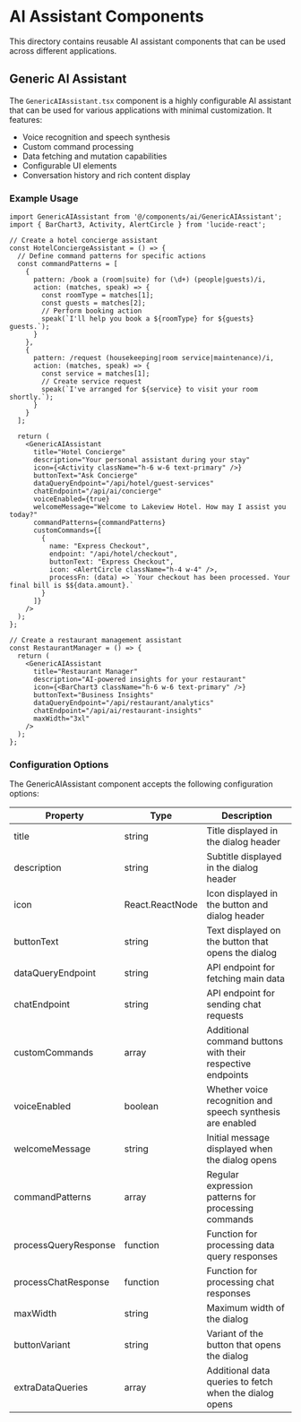 # AI Assistant Components

This directory contains reusable AI assistant components that can be used across different applications.

## Generic AI Assistant

The `GenericAIAssistant.tsx` component is a highly configurable AI assistant that can be used for various applications with minimal customization. It features:

- Voice recognition and speech synthesis
- Custom command processing
- Data fetching and mutation capabilities
- Configurable UI elements
- Conversation history and rich content display

### Example Usage

```tsx
import GenericAIAssistant from '@/components/ai/GenericAIAssistant';
import { BarChart3, Activity, AlertCircle } from 'lucide-react';

// Create a hotel concierge assistant
const HotelConciergeAssistant = () => {
  // Define command patterns for specific actions
  const commandPatterns = [
    {
      pattern: /book a (room|suite) for (\d+) (people|guests)/i,
      action: (matches, speak) => {
        const roomType = matches[1];
        const guests = matches[2];
        // Perform booking action
        speak(`I'll help you book a ${roomType} for ${guests} guests.`);
      }
    },
    {
      pattern: /request (housekeeping|room service|maintenance)/i,
      action: (matches, speak) => {
        const service = matches[1];
        // Create service request
        speak(`I've arranged for ${service} to visit your room shortly.`);
      }
    }
  ];

  return (
    <GenericAIAssistant 
      title="Hotel Concierge"
      description="Your personal assistant during your stay"
      icon={<Activity className="h-6 w-6 text-primary" />}
      buttonText="Ask Concierge"
      dataQueryEndpoint="/api/hotel/guest-services"
      chatEndpoint="/api/ai/concierge"
      voiceEnabled={true}
      welcomeMessage="Welcome to Lakeview Hotel. How may I assist you today?"
      commandPatterns={commandPatterns}
      customCommands={[
        {
          name: "Express Checkout",
          endpoint: "/api/hotel/checkout",
          buttonText: "Express Checkout",
          icon: <AlertCircle className="h-4 w-4" />,
          processFn: (data) => `Your checkout has been processed. Your final bill is $${data.amount}.`
        }
      ]}
    />
  );
};

// Create a restaurant management assistant
const RestaurantManager = () => {
  return (
    <GenericAIAssistant 
      title="Restaurant Manager"
      description="AI-powered insights for your restaurant"
      icon={<BarChart3 className="h-6 w-6 text-primary" />}
      buttonText="Business Insights"
      dataQueryEndpoint="/api/restaurant/analytics"
      chatEndpoint="/api/ai/restaurant-insights"
      maxWidth="3xl"
    />
  );
};
```

### Configuration Options

The GenericAIAssistant component accepts the following configuration options:

| Property | Type | Description |
|----------|------|-------------|
| title | string | Title displayed in the dialog header |
| description | string | Subtitle displayed in the dialog header |
| icon | React.ReactNode | Icon displayed in the button and dialog header |
| buttonText | string | Text displayed on the button that opens the dialog |
| dataQueryEndpoint | string | API endpoint for fetching main data |
| chatEndpoint | string | API endpoint for sending chat requests |
| customCommands | array | Additional command buttons with their respective endpoints |
| voiceEnabled | boolean | Whether voice recognition and speech synthesis are enabled |
| welcomeMessage | string | Initial message displayed when the dialog opens |
| commandPatterns | array | Regular expression patterns for processing commands |
| processQueryResponse | function | Function for processing data query responses |
| processChatResponse | function | Function for processing chat responses |
| maxWidth | string | Maximum width of the dialog |
| buttonVariant | string | Variant of the button that opens the dialog |
| extraDataQueries | array | Additional data queries to fetch when the dialog opens |